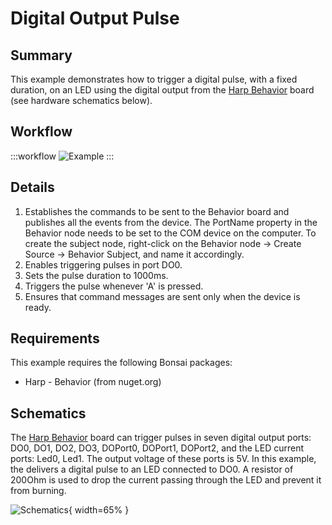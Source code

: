 # Digital Output Pulse

## Summary
This example demonstrates how to trigger a digital pulse, with a fixed duration, on an LED using the digital output from the [Harp Behavior](https://harp-tech.org/api/Harp.Behavior.html) board (see hardware schematics below). 

## Workflow
:::workflow
![Example](~/workflows/HarpExamples/BehaviorBoard/DigitalOutputPulse/DigitalOutputPulse.bonsai)
:::

## Details
1. Establishes the commands to be sent to the Behavior board and publishes all the events from the device. The PortName property in the Behavior node needs to be set to the COM device on the computer. To create the subject node, right-click on the Behavior node -> Create Source -> Behavior Subject, and name it accordingly.
2. Enables triggering pulses in port DO0.
3. Sets the pulse duration to 1000ms.
4. Triggers the pulse whenever 'A' is pressed.
5. Ensures that command messages are sent only when the device is ready.

## Requirements
This example requires the following Bonsai packages:
- Harp - Behavior (from nuget.org)

## Schematics
The [Harp Behavior](https://harp-tech.org/api/Harp.Behavior.html) board can trigger pulses in seven digital output ports: DO0, DO1, DO2, DO3, DOPort0, DOPort1, DOPort2, and the LED current ports: Led0, Led1. The output voltage of these ports is 5V. In this example, the delivers a digital pulse to an LED connected to DO0. A resistor of 200Ohm is used to drop the current passing through the LED and prevent it from burning.

![Schematics](./DigitalOutputPulse.png){ width=65% }
